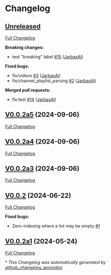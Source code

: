 # Changelog

## [Unreleased](https://github.com/OpenJarbas/tutubo/tree/HEAD)

[Full Changelog](https://github.com/OpenJarbas/tutubo/compare/V0.0.2a5...HEAD)

**Breaking changes:**

- test "breaking" label [\#15](https://github.com/OpenJarbas/tutubo/pull/15) ([JarbasAl](https://github.com/JarbasAl))

**Fixed bugs:**

- fix/videos [\#3](https://github.com/OpenJarbas/tutubo/pull/3) ([JarbasAl](https://github.com/JarbasAl))
- fix/channel\_playlist\_parsing [\#2](https://github.com/OpenJarbas/tutubo/pull/2) ([JarbasAl](https://github.com/JarbasAl))

**Merged pull requests:**

- fix:test [\#14](https://github.com/OpenJarbas/tutubo/pull/14) ([JarbasAl](https://github.com/JarbasAl))

## [V0.0.2a5](https://github.com/OpenJarbas/tutubo/tree/V0.0.2a5) (2024-09-06)

[Full Changelog](https://github.com/OpenJarbas/tutubo/compare/V0.0.2a4...V0.0.2a5)

## [V0.0.2a4](https://github.com/OpenJarbas/tutubo/tree/V0.0.2a4) (2024-09-06)

[Full Changelog](https://github.com/OpenJarbas/tutubo/compare/V0.0.2a3...V0.0.2a4)

## [V0.0.2a3](https://github.com/OpenJarbas/tutubo/tree/V0.0.2a3) (2024-09-06)

[Full Changelog](https://github.com/OpenJarbas/tutubo/compare/V0.0.2...V0.0.2a3)

## [V0.0.2](https://github.com/OpenJarbas/tutubo/tree/V0.0.2) (2024-06-22)

[Full Changelog](https://github.com/OpenJarbas/tutubo/compare/V0.0.2a1...V0.0.2)

**Fixed bugs:**

- Zero-indexing where a list may be empty [\#1](https://github.com/OpenJarbas/tutubo/issues/1)

## [V0.0.2a1](https://github.com/OpenJarbas/tutubo/tree/V0.0.2a1) (2024-05-24)

[Full Changelog](https://github.com/OpenJarbas/tutubo/compare/cc472cda4ac3f28838dbb3f4d7197569dc8ddf2a...V0.0.2a1)



\* *This Changelog was automatically generated by [github_changelog_generator](https://github.com/github-changelog-generator/github-changelog-generator)*
